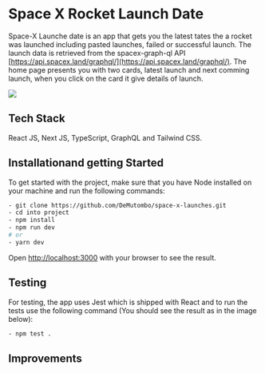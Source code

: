 # Space X Rocket Launch Date

Space-X Launche date is an app that gets you the latest tates the a rocket was launched including pasted launches, failed or successful launch. The launch data is retrieved from the spacex-graph-ql API [https://api.spacex.land/graphql/](https://api.spacex.land/graphql/).
The home page presents you with two cards, latest launch and next comming launch, when you click on the card it give details of launch.

<img src="../space-x-launches/public/images/screenGrab.png">

## Tech Stack

React JS, Next JS, TypeScript, GraphQL and Tailwind CSS.

## Installationand getting Started

To get started with the project, make sure that you have Node installed on your machine and run the following commands:

```bash
- git clone https://github.com/DeMutombo/space-x-launches.git
- cd into project
- npm install
- npm run dev
# or
- yarn dev
```

Open [http://localhost:3000](http://localhost:3000) with your browser to see the result.

## Testing

For testing, the app uses Jest which is shipped with React and to run the tests use the following command (You should see the result as in the image below):

```bash
- npm test .
```

## Improvements
